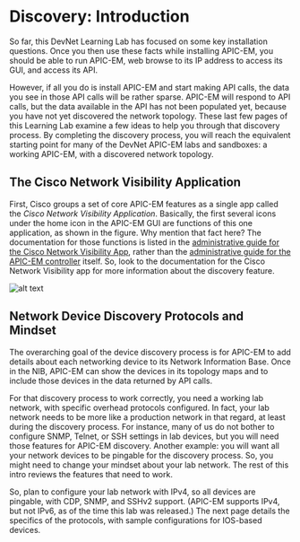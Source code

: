 # Discovery: Introduction
So far, this DevNet Learning Lab has focused on some key installation questions. Once you then use these facts while installing APIC-EM, you should be able to run APIC-EM, web browse to its IP address to access its GUI, and access its API.

However, if all you do is install APIC-EM and start making API calls, the data you see in those API calls will be rather sparse. APIC-EM will respond to API calls, but the data available in the API has not been populated yet, because you have not yet discovered the network topology. These last few pages of this Learning Lab examine a few ideas to help you through that discovery process. By completing the discovery process, you will reach the equivalent starting point for many of the DevNet APIC-EM labs and sandboxes: a working APIC-EM, with a discovered network topology.
## The Cisco Network Visibility Application
First, Cisco groups a set of core APIC-EM features as a single app called the *Cisco Network Visibility Application*. Basically, the first several icons under the home icon in the APIC-EM GUI are functions of this one application, as shown in the figure. Why mention that fact here? The documentation for those functions is listed in the [administrative guide for the Cisco Network Visibility App](https://www.cisco.com/c/en/us/td/docs/cloud-systems-management/application-policy-infrastructure-controller-enterprise-module/1-5-x/network_visibility/user-guide/b_Cisco_Network_Visibility_User_Guide_1_5_0_x.html), rather than the [administrative guide for the APIC-EM controller](http://www.cisco.com/c/en/us/td/docs/cloud-systems-management/application-policy-infrastructure-controller-enterprise-module/1-5-x/admin/b_apic_em_admin_guide_v_1-5-x.html) itself. So, look to the documentation for the Cisco Network Visibility app for more information about the discovery feature.

![alt text](/posts/files/install-apic-home/assets/images/apic-3-17.png)
## Network Device Discovery Protocols and Mindset
The overarching goal of the device discovery process is for APIC-EM to add details about each networking device to its Network Information Base. Once in the NIB, APIC-EM can show the devices in its topology maps and to include those devices in the data returned by API calls.

For that discovery process to work correctly, you need a working lab network, with specific overhead protocols configured. In fact, your lab network needs to be more like a production network in that regard, at least during the discovery process. For instance, many of us do not bother to configure SNMP, Telnet, or SSH settings in lab devices, but you will need those features for APIC-EM discovery. Another example: you will want all your network devices to be pingable for the discovery process. So, you might need to change your mindset about your lab network. The rest of this intro reviews the features that need to work.

So, plan to configure your lab network with IPv4, so all devices are pingable, with CDP, SNMP, and SSHv2 support. (APIC-EM supports IPv4, but not IPv6, as of the time this lab was released.) The next page details the specifics of the protocols, with sample configurations for IOS-based devices.
